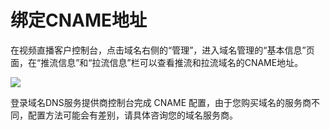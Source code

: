 # 绑定CNAME地址

在视频直播客户控制台，点击域名右侧的“管理”，进入域名管理的“基本信息”页面，在“推流信息”和“拉流信息”栏可以查看推流和拉流域名的CNAME地址。

![](https://github.com/jdcloudcom/cn/blob/cn-Live-Video/image/live-video/4%E7%BB%91%E5%AE%9Acname%E5%9C%B0%E5%9D%80.png)

登录域名DNS服务提供商控制台完成 CNAME 配置，由于您购买域名的服务商不同，配置方法可能会有差别，请具体咨询您的域名服务商。
